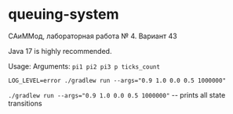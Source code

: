 # queuing-system
САиММод, лабораторная работа № 4. Вариант 43

Java 17 is highly recommended.

Usage:
Arguments: ```pi1 pi2 pi3 p ticks_count```

```LOG_LEVEL=error ./gradlew run --args="0.9 1.0 0.0 0.5 1000000"```

```./gradlew run --args="0.9 1.0 0.0 0.5 1000000"``` -- prints all state transitions
